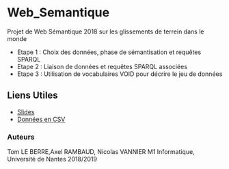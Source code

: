 # Web_Semantique
Projet de Web Sémantique 2018 sur les glissements de terrein dans le monde 

* Etape 1 : Choix des données, phase de sémantisation et requêtes SPARQL
* Etape 2 : Liaison de données et requêtes SPARQL associées
* Etape 3 : Utilisation de vocabulaires VOID pour décrire le jeu de données


## Liens Utiles
* [Slides](https://docs.google.com/presentation/d/1zIg4frI898hhU1Ta1CQwTfZr3aUxji6yIn3fY6BgZUk/edit#slide=id.g44196c839f_0_809)
* [Données en CSV](https://public.opendatasoft.com/explore/dataset/landslide/information/?sort=date)

### Auteurs
Tom LE BERRE,Axel RAMBAUD, Nicolas VANNIER
M1 Informatique, Université de Nantes
2018/2019
